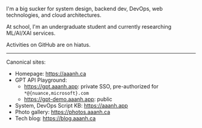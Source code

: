 <!-- <img width="400" src="https://user-images.githubusercontent.com/37283437/203468920-67b56724-b8f5-4e71-94c6-cdd053ea93d3.png"/>

(Please don't actually call the number, it's just for fun 😂)
 -->
I'm a big sucker for system design, backend dev, DevOps, web technologies, and cloud architectures.

At school, I'm an undergraduate student and currently researching ML/AI/XAI services.

Activities on GitHub are on hiatus.

<hr/>

Canonical sites:

- Homepage: <https://aaanh.ca>
- GPT API Playground: 
  - <https://gpt.aaanh.app>: private SSO, pre-authorized for `*@{nuance,microsoft}.com `
  - <https://gpt-demo.aaanh.app>: public
- System, DevOps Script KB: <https://aaanh.app>
- Photo gallery: <https://photos.aaanh.ca>
- Tech blog: <https://blog.aaanh.ca>


<!-- ![](https://komarev.com/ghpvc/?username=aaanh) -->
